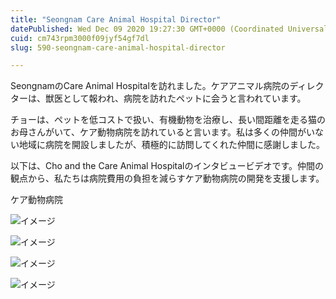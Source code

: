 ```yaml
---
title: "Seongnam Care Animal Hospital Director"
datePublished: Wed Dec 09 2020 19:27:30 GMT+0000 (Coordinated Universal Time)
cuid: cm743rpm3000f09jyf54gf7dl
slug: 590-seongnam-care-animal-hospital-director

---
```



SeongnamのCare Animal Hospitalを訪れました。ケアアニマル病院のディレクターは、獣医として報われ、病院を訪れたペットに会うと言われています。

チョーは、ペットを低コストで扱い、有機動物を治療し、長い間距離を走る猫のお母さんがいて、ケア動物病院を訪れていると言います。私は多くの仲間がいない地域に病院を開設しましたが、積極的に訪問してくれた仲間に感謝しました。

以下は、Cho and the Care Animal Hospitalのインタビュービデオです。仲間の観点から、私たちは病院費用の負担を減らすケア動物病院の開発を支援します。

ケア動物病院

![イメージ](https://cdn.hashnode.com/res/hashnode/image/upload/v1739497275503/2a667219-c58f-46f0-a45e-84ebc1e1d795.jpeg)

![イメージ](https://cdn.hashnode.com/res/hashnode/image/upload/v1739497277379/67710dff-1885-404b-9cd4-84e2f2337475.jpeg)

![イメージ](https://cdn.hashnode.com/res/hashnode/image/upload/v1739497279034/2eff6a44-dd7e-4770-8683-c472c917dee1.jpeg)

![イメージ](https://cdn.hashnode.com/res/hashnode/image/upload/v1739497280944/673e55a3-3828-40d6-ae1a-f878980055e5.jpeg)